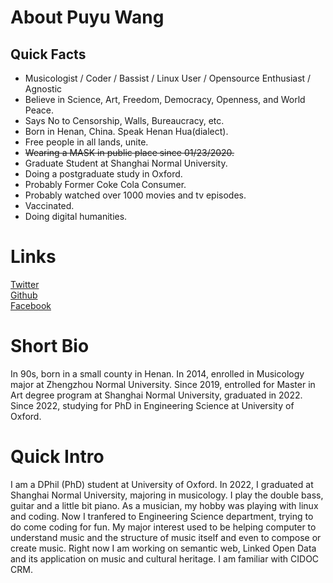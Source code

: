 # About Puyu Wang

## Quick Facts
 
- Musicologist / Coder / Bassist / Linux User / Opensource Enthusiast / Agnostic
- Believe in Science, Art, Freedom, Democracy, Openness, and World Peace.
- Says No to Censorship, Walls, Bureaucracy, etc.
- Born in Henan, China. Speak Henan Hua(dialect).   
- Free people in all lands, unite.  
- ~~Wearing a MASK in public place since 01/23/2020.~~
- Graduate Student at Shanghai Normal University.
- Doing a postgraduate study in Oxford.
- Probably Former Coke Cola Consumer.  
- Probably watched over 1000 movies and tv episodes.
- Vaccinated. 
- Doing digital humanities.
 
# Links

[Twitter](https://twitter.com/puyu1001)  
[Github](https://github.com/PaulWang1905)    
[Facebook](https://facebook.com/puyu.wang.music)  

# Short Bio

In 90s, born in a small county in Henan. 
In 2014, enrolled in Musicology major at Zhengzhou Normal University. 
Since 2019, entrolled for Master in Art degree program at Shanghai Normal University, graduated in 2022. 
Since 2022, studying for PhD in Engineering Science at University of Oxford. 

# Quick Intro
  
I am a DPhil (PhD) student at University of Oxford. 
In 2022, I graduated at Shanghai Normal University, majoring in musicology. 
I play the double bass, guitar and a little bit piano.
As a musician, my hobby was playing with linux and coding.
Now I tranfered to Engineering Science department, trying to do come coding for fun. 
My major interest used to be helping computer to understand music and the structure of music 
itself and even to compose or create music.
Right now I am working on semantic web,  Linked Open Data and its application on music and cultural heritage. 
I am familiar with CIDOC CRM.